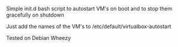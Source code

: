 Simple init.d bash script to autostart VM's on boot and to stop them gracefully on shutdown

Just add the names of the VM's to /etc/default/virtualbox-autostart

Tested on Debian Wheezy

